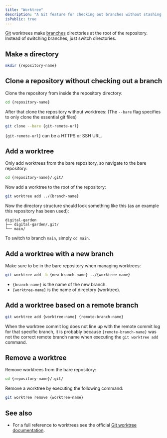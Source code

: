 ```yaml
---
title: "Worktree"
description: "A Git feature for checking out branches without stashing or popping changes"
isPublic: true
---
```


[Git](git) worktrees make [branches](branch) directories at the root of the
repository. Instead of switching branches, just switch directories.

## Make a directory
```sh
mkdir {repository-name}
```

## Clone a repository without checking out a branch
Clone the repository from inside the repository directory:

```sh
cd {repository-name}
```

After that clone the repository without worktrees: (The `--bare` flag specifies
to only clone the essential git files)

```sh
git clone --bare {git-remote-url}
```

`{git-remote-url}` can be a HTTPS or SSH URL.

## Add a worktree
Only add worktrees from the bare repository, so navigate to the bare repository:

```sh
cd {repository-name}/.git/
```

Now add a worktree to the root of the repository:

```sh
git worktree add ../{branch-name}
```

Now the directory structure should look something like this (as an example this
repository has been used):

```
digital-garden
├── digital-garden/.git/
└── main/
```

To switch to branch `main`, simply `cd main`.

## Add a worktree with a new branch
Make sure to be in the bare repository when managing worktrees:

```sh
git worktree add -b {new-branch-name} ../{worktree-name}
```

* `{branch-name}` is the name of the new branch.
* `{worktree-name}` is the name of directory (worktree).

## Add a worktree based on a remote branch
```sh
git worktree add {worktree-name} {remote-branch-name}
```

When the worktree commit log does not line up with the remote commit log for
that specific branch, it is probably because `{remote-branch-name}` was not the
correct remote branch name when executing the `git worktree add` command.

## Remove a worktree
Remove worktrees from the bare repository:

```sh
cd {repository-name}/.git/
```

Remove a worktree by executing the following command:

```sh
git worktree remove {worktree-name}
```

## See also
* For a full reference to worktrees see the official [Git worktree
    documentation](https://git-scm.com/docs/git-worktree).
